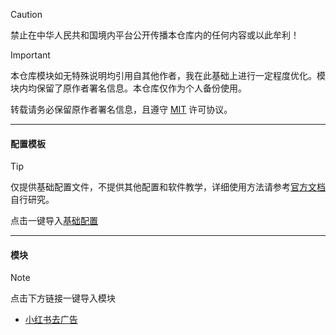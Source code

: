 > [!CAUTION]
> 禁止在中华人民共和国境内平台公开传播本仓库内的任何内容或以此牟利！

> [!IMPORTANT]
> 本仓库模块如无特殊说明均引用自其他作者，我在此基础上进行一定程度优化。模块内均保留了原作者署名信息。本仓库仅作为个人备份使用。
> 
> 转载请务必保留原作者署名信息，且遵守 [MIT](LICENSE) 许可协议。

------

#### 配置模板
> [!TIP]
> 仅提供基础配置文件，不提供其他配置和软件教学，详细使用方法请参考[官方文档](https://www.shadowrocket.vip/%E4%BD%BF%E7%94%A8%E6%95%99%E7%A8%8B)自行研究。
> 
> 点击一键导入[基础配置](https://lowertop.github.io/Shadowrocket-First/redirect.html?url=shadowrocket://config/add/https://raw.githubusercontent.com/mist-whisper/Shadowrocket/master/Shadowrocket.conf)
------

#### 模块

> [!note]
> 点击下方链接一键导入模块

* [小红书去广告](https://lowertop.github.io/Shadowrocket-First/redirect.html?url=shadowrocket://install?module=https://raw.githubusercontent.com/mist-whisper/Shadowrocket/master/Module/REDnote_remove_ads.module)
